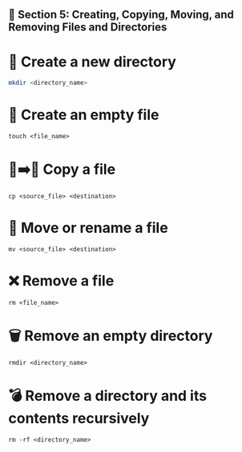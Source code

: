 ## 📁 Section 5: Creating, Copying, Moving, and Removing Files and Directories

# 📂 Create a new directory

```bash
mkdir <directory_name>
```

# 📄 Create an empty file
```
touch <file_name>
```

# 📄➡️📄 Copy a file
```
cp <source_file> <destination>
```

# 🚚 Move or rename a file
```
mv <source_file> <destination>
```

# ❌ Remove a file
```
rm <file_name>
```

# 🗑️ Remove an empty directory
```
rmdir <directory_name>
```

# 💣 Remove a directory and its contents recursively
```
rm -rf <directory_name>
```

